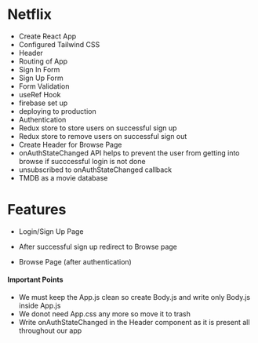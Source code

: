 # Netflix


- Create React App
- Configured Tailwind CSS
- Header
- Routing of App
- Sign In Form
- Sign Up Form
- Form Validation 
- useRef Hook
- firebase set up
- deploying to production 
- Authentication 
- Redux store to store users on successful sign up 
- Redux store to remove users on successful sign out 
- Create Header for Browse Page
-  onAuthStateChanged API helps to prevent the user from getting into browse if succcessful login is not done
- unsubscribed to onAuthStateChanged callback
- TMDB as a movie database 


# Features
- Login/Sign Up Page
- After successful sign up redirect to Browse page

- Browse Page (after authentication)

#### Important Points
- We must keep the App.js clean so create Body.js and write only Body.js inside App.js
- We donot need App.css any more so move it to trash
- Write onAuthStateChanged in the Header component as it is present all throughout our app

